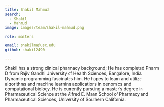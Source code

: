 ```yaml
---
title: Shakil Mahmud
search:
  - Shakil
  - Mahmud
image: images/team/shakil-mahmud.png

role: masters

email: shakilma@usc.edu
github: shakil2490

---
```


Shakil has a strong clinical pharmacy background; He has completed Pharm D from Rajiv Gandhi University of Health Sciences, Bangalore, India. Dynamic programming fascinates him. He hopes to learn and utilize algorithms and machine learning applications in genomics and computational biology. He is currently pursuing a master’s degree in Pharmaceutical Science at the Alfred E. Mann School of Pharmacy and Pharmaceutical Sciences, University of Southern California. 
